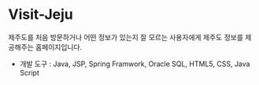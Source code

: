 # Visit-Jeju
제주도를 처음 방문하거나 어떤 정보가 있는지 잘 모르는 사용자에게 제주도 정보를 제공해주는 홈페이지입니다.

- 개발 도구 : Java, JSP, Spring Framwork, Oracle SQL, HTML5, CSS, Java Script
